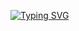 [![Typing SVG](https://readme-typing-svg.demolab.com?font=open+sans&size=24&pause=1000&color=F7F7F7&center=true&vCenter=true&random=false&width=435&lines=Hey+there!;I'm+Nikita+Revenco)](https://git.io/typing-svg)
